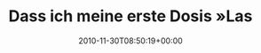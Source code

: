 ---
retweeted: false
source: <a href="http://termtter.org/" rel="nofollow">Termtter</a>
entities:
  hashtags: []
  symbols: []
  user_mentions:
  - name: Felix Gilcher
    screen_name: Xylakant
    indices:
    - '64'
    - '73'
    id_str: '40266143'
    id: '40266143'
  urls: []
display_text_range:
- '0'
- '130'
favorite_count: '0'
id_str: '9529646601207809'
truncated: false
retweet_count: '0'
id: '9529646601207809'
created_at: Tue Nov 30 08:50:19 +0000 2010
favorited: false
full_text: Dass ich meine erste Dosis »Last Christmas« für dieses Jahr von [@Xylakant](https://twitter.com/Xylakant)
  bekomme, hätte ich mir wohl auch nicht erträumen lassen.
lang: de
tags:
- pesos:twitter
date: '2010-11-30T08:50:19+00:00'
src: https://twitter.com/bascht/status/9529646601207809
original_url: https://twitter.com/bascht/status/9529646601207809
type: twitter_tweet
text: Dass ich meine erste Dosis »Last Christmas« für dieses Jahr von [@Xylakant](https://twitter.com/Xylakant)
  bekomme, hätte ich mir wohl auch nicht erträumen lassen.
title: Dass ich meine erste Dosis »Las

---